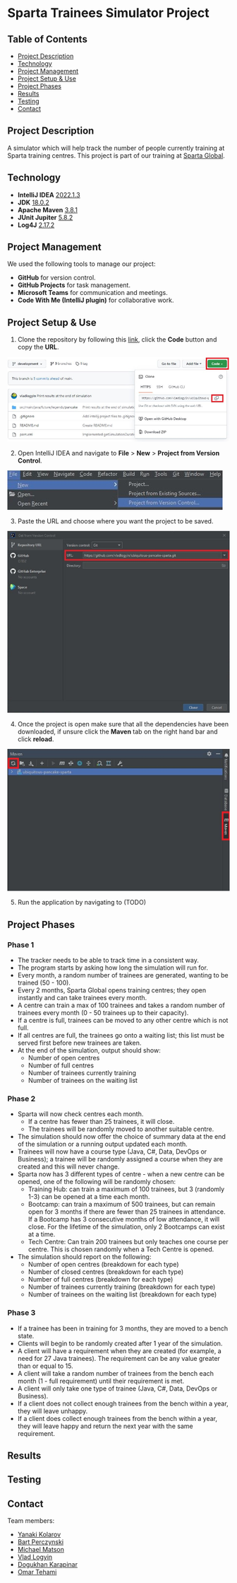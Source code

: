# Sparta Trainees Simulator Project

## Table of Contents
* [Project Description](#project-description)
* [Technology](#technology)
* [Project Management](#project-management)
* [Project Setup & Use](#project-setup--use)
* [Project Phases](#project-phases)
* [Results](#results)
* [Testing](#testing)
* [Contact](#contact)

## Project Description

A simulator which will help track the number of people currently training at Sparta training centres. This project is part of our training at [Sparta Global](https://www.spartaglobal.com/).

## Technology
- __IntelliJ IDEA__ [2022.1.3](https://www.jetbrains.com/idea/download/#section=windows)
- __JDK__ [18.0.2](https://jdk.java.net/18/)
- __Apache Maven__ [3.8.1](https://maven.apache.org/download.cgi)
- __JUnit Jupiter__ [5.8.2](https://mvnrepository.com/artifact/org.junit.jupiter/junit-jupiter-api/5.8.2)
- __Log4J__ [2.17.2](https://mvnrepository.com/artifact/org.apache.logging.log4j/log4j-core/2.17.2)

## Project Management
We used the following tools to manage our project:
- __GitHub__ for version control.
- __GitHub Projects__ for task management.
- __Microsoft Teams__ for communication and meetings.
- __Code With Me (IntelliJ plugin)__ for collaborative work.

## Project Setup & Use

1. Clone the repository by following this [link](https://github.com/vladlogyin/ubiquitous-pancake-sparta.git), click the __Code__ button and copy the __URL__.

![image](/images/CloneRepo.jpg)

2. Open IntelliJ IDEA and navigate to __File__ > __New__ > __Project from Version Control__.

![image](/images/IntelliJNewProject.JPG)

3. Paste the URL and choose where you want the project to be saved.

![image](/images/PasteURL.JPG)

4. Once the project is open make sure that all the dependencies have been downloaded, if unsure click the __Maven__ tab on the right hand bar and click __reload__.

![image](/images/MavenDependencies.JPG)

5. Run the application by navigating to (TODO)

## Project Phases

### Phase 1
- The tracker needs to be able to track time in a consistent way.
- The program starts by asking how long the simulation will run for.
- Every month, a random number of trainees are generated, wanting to be trained (50 - 100).
- Every 2 months, Sparta Global opens training centres; they open instantly and can take trainees every month.
- A centre can train a max of 100 trainees and takes a random number of trainees every month (0 - 50 trainees up to their capacity).
- If a centre is full, trainees can be moved to any other centre which is not full.
- If all centres are full, the trainees go onto a waiting list; this list must be served first before new trainees are taken.
- At the end of the simulation, output should show:
  - Number of open centres
  - Number of full centres
  - Number of trainees currently training
  - Number of trainees on the waiting list

### Phase 2
- Sparta will now check centres each month.
  - If a centre has fewer than 25 trainees, it will close.
  - The trainees will be randomly moved to another suitable centre.
- The simulation should now offer the choice of summary data at the end of the simulation or a running output updated each month.
- Trainees will now have a course type (Java, C#, Data, DevOps or Business); a trainee will be randomly assigned a course when they are created and this will never change.
- Sparta now has 3 different types of centre - when a new centre can be opened, one of the following will be randomly chosen:
  - Training Hub: can train a maximum of 100 trainees, but 3 (randomly 1-3) can be opened at a time each month.
  - Bootcamp: can train a maximum of 500 trainees, but can remain open for 3 months if there are fewer than 25 trainees in attendance. If a Bootcamp has 3 consecutive months of low attendance, it will close. For the lifetime of the simulation, only 2 Bootcamps can exist at a time.
  - Tech Centre: Can train 200 trainees but only teaches one course per centre. This is chosen randomly when a Tech Centre is opened.
- The simulation should report on the following:
  - Number of open centres (breakdown for each type)
  - Number of closed centres (breakdown for each type)
  - Number of full centres (breakdown for each type)
  - Number of trainees currently training (breakdown for each type)
  - Number of trainees on the waiting list (breakdown for each type)

### Phase 3
- If a trainee has been in training for 3 months, they are moved to a bench state.
- Clients will begin to be randomly created after 1 year of the simulation.
- A client will have a requirement when they are created (for example, a need for 27 Java trainees). The requirement can be any value greater than or equal to 15.
- A client will take a random number of trainees from the bench each month (1 - full requirement) until their requirement is met.
- A client will only take one type of trainee (Java, C#, Data, DevOps or Business).
- If a client does not collect enough trainees from the bench within a year, they will leave unhappy.
- If a client does collect enough trainees from the bench within a year, they will leave happy and return the next year with the same requirement.

## Results

## Testing

## Contact
Team members:
- [Yanaki Kolarov](https://github.com/ykolarov)
- [Bart Perczynski](https://github.com/Baaartosz)
- [Michael Matson](https://github.com/M-Matson)
- [Vlad Logyin](https://github.com/vladlogyin)
- [Dogukhan Karapinar](https://github.com/DogukhanK)
- [Omar Tehami](https://github.com/OTDZ)